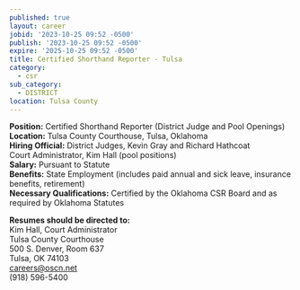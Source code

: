 ```yaml
---
published: true
layout: career
jobid: '2023-10-25 09:52 -0500'
publish: '2023-10-25 09:52 -0500'
expire: '2025-10-25 09:52 -0500'
title: Certified Shorthand Reporter - Tulsa
category:
  - csr
sub_category:
  - DISTRICT
location: Tulsa County
---
```

**Position:** Certified Shorthand Reporter (District Judge and Pool Openings)  
**Location:** Tulsa County Courthouse, Tulsa, Oklahoma  
**Hiring Official:** District Judges, Kevin Gray and Richard Hathcoat  
Court Administrator, Kim Hall (pool positions)  
**Salary:** Pursuant to Statute  
**Benefits:** State Employment (includes paid annual and sick leave, insurance benefits, retirement)  
**Necessary Qualifications:** Certified by the Oklahoma CSR Board and as required by Oklahoma Statutes  

**Resumes should be directed to:**  
Kim Hall, Court Administrator  
Tulsa County Courthouse  
500 S. Denver, Room 637  
Tulsa, OK 74103  
[careers@oscn.net](mailto:careers@oscn.net?subject=tulsa-county-reporter)  
(918) 596-5400
